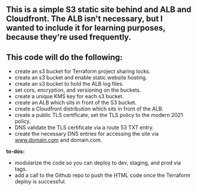 ## This is a simple S3 static site behind and ALB and Cloudfront. The ALB isn't necessary, but I wanted to include it for learning purposes, because they're used frequently.

## This code will do the following:

- create an s3 bucket for Terraform project sharing locks.
- create an s3 bucket and enable static website hosting.
- create an s3 bucket to hold the ALB log files.
- set cors, encryption, and versioning on the buckets.
- create a unique KMS key for each s3 bucket.
- create an ALB which sits in front of the S3 bucket.
- create a Cloudfront distribution which sits in front of the ALB.
- create a public TLS certificate, set the TLS policy to the modern 2021 policy.
- DNS validate the TLS certificate via a route 53 TXT entry.
- create the necessary DNS entries for accessing the site via www.domain.com and domain.com.

**to-dos:**  
- modularize the code so you can deploy to dev, staging, and prod via tags.
- add a call to the Github repo to push the HTML code once the Terraform deploy is successful.